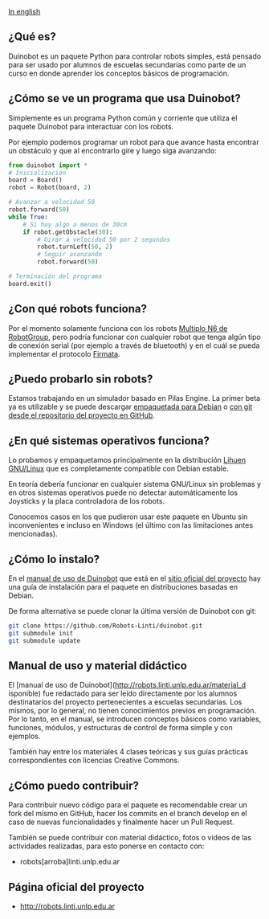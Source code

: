 [In english](README_en.md)

¿Qué es?
--------

Duinobot es un paquete Python para controlar robots simples, está pensado para
ser usado por alumnos de escuelas secundarias como parte de un curso en donde
aprender los conceptos básicos de programación.

¿Cómo se ve un programa que usa Duinobot?
-----------------------------------------

Simplemente es un programa Python común y corriente que utiliza el paquete
Duinobot para interactuar con los robots.

Por ejemplo podemos programar un robot para que avance hasta encontrar un
obstáculo
y que al encontrarlo gire y luego siga avanzando:

```python
from duinobot import *
# Inicialización
board = Board()
robot = Robot(board, 2)

# Avanzar a velocidad 50
robot.forward(50)
while True:
    # Si hay algo a menos de 30cm
    if robot.getObstacle(30):
        # Girar a velocidad 50 por 2 segundos
        robot.turnLeft(50, 2)
        # Seguir avanzando
        robot.forward(50)

# Terminación del programa
board.exit()
```

¿Con qué robots funciona?
-------------------------

Por el momento solamente funciona con los robots [Multiplo N6 de
RobotGroup](http://robotgroup.com.ar/index.php/productos/131-robot-n6), pero
podría funcionar con cualquier robot que tenga algún tipo de conexión serial
(por ejemplo a través de bluetooth) y en el cuál se pueda implementar el
protocolo [Firmata](http://firmata.org).

¿Puedo probarlo sin robots?
---------------------------

Estamos trabajando en un simulador basado en Pilas Engine. La primer beta ya es
utilizable y se puede descargar [empaquetada para
Debian](http://sl.linti.unlp.edu.ar/2014/03/esta-disponible-la-primer-version-del-simulador-del-multiplo-n6/) o [con git desde el
repositorio del proyecto en GitHub](https://github.com/apehua/pilas).

¿En qué sistemas operativos funciona?
-------------------------------------

Lo probamos y empaquetamos principalmente en la distribución [Lihuen
GNU/Linux](http://lihuen.linti.unlp.edu.ar)
que es completamente compatible con Debian estable.

En teoría debería funcionar en cualquier sistema GNU/Linux sin problemas y en
otros sistemas operativos puede no detectar automáticamente los
Joysticks y la placa controladora de los robots.

Conocemos casos en los que pudieron usar este paquete en Ubuntu sin
inconvenientes e incluso en Windows (el último con las limitaciones antes
mencionadas).

¿Cómo lo instalo?
-----------------

En el [manual de uso de Duinobot](http://robots.linti.unlp.edu.ar/material_disponible) que está en el [sitio oficial del proyecto](http://robots.linti.unlp.edu.ar) hay una guía de
instalación para el paquete en distribuciones basadas en Debian.

De forma alternativa se puede clonar la última versión de Duinobot con git:
```bash
git clone https://github.com/Robots-Linti/duinobot.git
git submodule init
git submodule update
```

Manual de uso y material didáctico
----------------------------------

El [manual de uso de Duinobot](http://robots.linti.unlp.edu.ar/material_d
isponible) fue redactado para ser leído directamente por los alumnos
destinatarios del proyecto pertenecientes a escuelas secundarias. Los mismos,
por lo general, no tienen conocimientos previos en programación. Por lo tanto,
en el manual, se introducen conceptos básicos como variables, funciones,
módulos, y estructuras de control de forma simple y con ejemplos.

También hay entre los materiales 4 clases teóricas y sus guías prácticas
correspondientes con licencias Creative Commons.

¿Cómo puedo contribuir?
-----------------------

Para contribuir nuevo código para el paquete es recomendable crear un fork
del mismo en GitHub, hacer los commits en el branch develop en el caso de
nuevas funcionalidades y finalmente hacer un Pull Request.

También se puede contribuir con material didáctico, fotos o videos de las
actividades realizadas, para esto ponerse en contacto con:
* robots[arroba]linti.unlp.edu.ar

Página oficial del proyecto
------------------------------------------

* http://robots.linti.unlp.edu.ar


